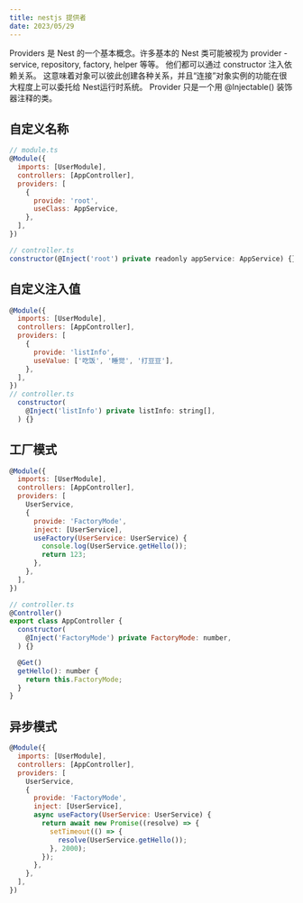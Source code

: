 ```yaml
---
title: nestjs 提供者
date: 2023/05/29
---
```


Providers 是 Nest 的一个基本概念。许多基本的 Nest 类可能被视为 provider - service, repository, factory, helper 等等。 他们都可以通过 constructor 注入依赖关系。 这意味着对象可以彼此创建各种关系，并且“连接”对象实例的功能在很大程度上可以委托给 Nest运行时系统。 Provider 只是一个用 @Injectable() 装饰器注释的类。


## 自定义名称

```js
// module.ts
@Module({
  imports: [UserModule],
  controllers: [AppController],
  providers: [
    {
      provide: 'root',
      useClass: AppService,
    },
  ],
})

// controller.ts
constructor(@Inject('root') private readonly appService: AppService) {}
```

## 自定义注入值
```js
@Module({
  imports: [UserModule],
  controllers: [AppController],
  providers: [
    {
      provide: 'listInfo',
      useValue: ['吃饭', '睡觉', '打豆豆'],
    },
  ],
})
// controller.ts
  constructor(
    @Inject('listInfo') private listInfo: string[],
  ) {}
```

## 工厂模式

```js
@Module({
  imports: [UserModule],
  controllers: [AppController],
  providers: [
    UserService,
    {
      provide: 'FactoryMode',
      inject: [UserService],
      useFactory(UserService: UserService) {
        console.log(UserService.getHello());
        return 123;
      },
    },
  ],
})

// controller.ts
@Controller()
export class AppController {
  constructor(
    @Inject('FactoryMode') private FactoryMode: number,
  ) {}

  @Get()
  getHello(): number {
    return this.FactoryMode;
  }
}
```

## 异步模式

```js
@Module({
  imports: [UserModule],
  controllers: [AppController],
  providers: [
    UserService,
    {
      provide: 'FactoryMode',
      inject: [UserService],
      async useFactory(UserService: UserService) {
        return await new Promise((resolve) => {
          setTimeout(() => {
            resolve(UserService.getHello());
          }, 2000);
        });
      },
    },
  ],
})
```